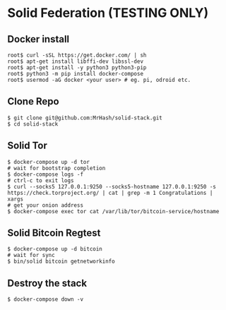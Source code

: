 # Solid Federation (TESTING ONLY)

## Docker install
```
root$ curl -sSL https://get.docker.com/ | sh
root$ apt-get install libffi-dev libssl-dev
root$ apt-get install -y python3 python3-pip
root$ python3 -m pip install docker-compose
root$ usermod -aG docker <your user> # eg. pi, odroid etc.
```

## Clone Repo
```
$ git clone git@github.com:MrHash/solid-stack.git
$ cd solid-stack
```

## Solid Tor
```
$ docker-compose up -d tor
# wait for bootstrap completion
$ docker-compose logs -f
# ctrl-c to exit logs
$ curl --socks5 127.0.0.1:9250 --socks5-hostname 127.0.0.1:9250 -s https://check.torproject.org/ | cat | grep -m 1 Congratulations | xargs
# get your onion address
$ docker-compose exec tor cat /var/lib/tor/bitcoin-service/hostname
```

## Solid Bitcoin Regtest
```
$ docker-compose up -d bitcoin
# wait for sync
$ bin/solid bitcoin getnetworkinfo
```

## Destroy the stack
```
$ docker-compose down -v
```